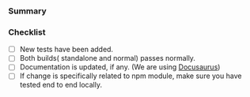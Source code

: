 ### Summary ###
<!--
Describe what this PR does. All but trivial changes (e.g. typos)
should start with an issue. Mention the issue number here.
-->


### Checklist ###
<!--
Mark an `[x]` for completed items, if you're not sure leave them unchecked and we can assist.
-->

* [ ] New tests have been added.
* [ ] Both builds( standalone and normal) passes normally.
* [ ] Documentation is updated, if any. (We are using [Docusaurus](https://docusaurus.io/))
* [ ] If change is specifically related to npm module, make sure you have tested end to end locally.

<!--
Thanks! Bots and humans will be around shortly to check it out.
-->
